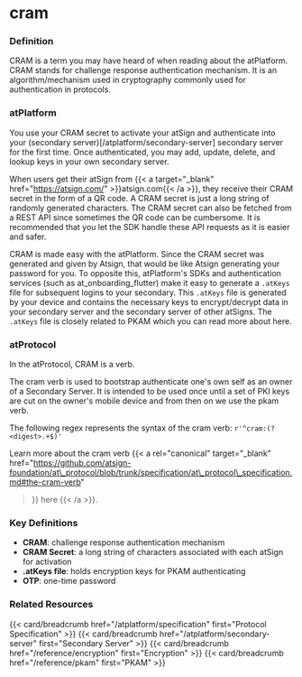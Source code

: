 # cram

### Definition

CRAM is a term you may have heard of when reading about the atPlatform. CRAM stands for challenge response authentication mechanism. It is an algorithm/mechanism used in cryptography commonly used for authentication in protocols.

### atPlatform

You use your CRAM secret to activate your atSign and authenticate into your (secondary server)\[/atplatform/secondary-server] secondary server for the first time. Once authenticated, you may add, update, delete, and lookup keys in your own secondary server.

When users get their atSign from \{{< a target="\_blank" href="https://atsign.com/" >\}}atsign.com\{{< /a >\}}, they receive their CRAM secret in the form of a QR code. A CRAM secret is just a long string of randomly generated characters. The CRAM secret can also be fetched from a REST API since sometimes the QR code can be cumbersome. It is recommended that you let the SDK handle these API requests as it is easier and safer.

CRAM is made easy with the atPlatform. Since the CRAM secret was generated and given by Atsign, that would be like Atsign generating your password for you. To opposite this, atPlatform's SDKs and authentication services (such as at\_onboarding\_flutter) make it easy to generate a `.atKeys` file for subsequent logins to your secondary. This `.atKeys` file is generated by your device and contains the necessary keys to encrypt/decrypt data in your secondary server and the secondary server of other atSigns. The `.atKeys` file is closely related to PKAM which you can read more about here.

### atProtocol

In the atProtocol, CRAM is a verb.

The cram verb is used to bootstrap authenticate one's own self as an owner of a Secondary Server. It is intended to be used once until a set of PKI keys are cut on the owner's mobile device and from then on we use the pkam verb.

The following regex represents the syntax of the cram verb: `r'^cram:(?<digest>.+$)'`

Learn more about the cram verb \{{< a rel="canonical" target="\_blank" href="https://github.com/atsign-foundation/at\_protocol/blob/trunk/specification/at\_protocol\_specification.md#the-cram-verb"

> \}} here \{{< /a >\}}.

### Key Definitions

* **CRAM**: challenge response authentication mechanism
* **CRAM Secret**: a long string of characters associated with each atSign for activation
* **.atKeys file**: holds encryption keys for PKAM authenticating
* **OTP**: one-time password

### Related Resources

\{{< card/breadcrumb href="/atplatform/specification" first="Protocol Specification" >\}} \{{< card/breadcrumb href="/atplatform/secondary-server" first="Secondary Server" >\}} \{{< card/breadcrumb href="/reference/encryption" first="Encryption" >\}} \{{< card/breadcrumb href="/reference/pkam" first="PKAM" >\}}
